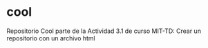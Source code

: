 # cool
Repositorio Cool parte de la Actividad 3.1 de curso MIT-TD: Crear un repositorio con un archivo html
